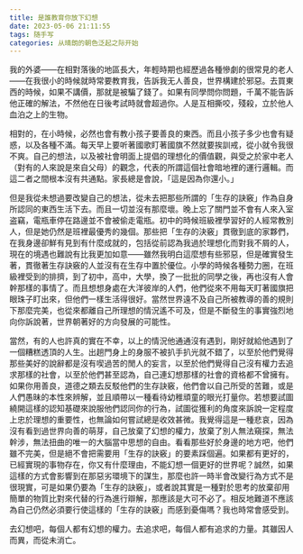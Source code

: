 ```yaml
---
title: 是誰教育你放下幻想
date: 2023-05-06 21:11:55
tags: 随手写
categories: 从晴朗的朝色泛起之际开始
---
```


我的外婆——在相對落後的地區長大，年輕時期也經歷過各種慘劇的很常見的老人——在我很小的時候就時常要教育我，告訴我无人善良，世界構建於邪惡。去買東西的時候，如果不講價，那就是被騙了錢了。如果有同學問你問題，千萬不能告訴他正確的解法，不然他在日後考試時就會超過你。人是互相撕咬，殘殺，立於他人血泊之上的生物。

相對的，在小時候，必然也會有教小孩子要善良的東西。而且小孩子多少也會有疑惑，以及各種不滿。每天早上要听著國歌盯著國旗不然就要挨訓戒，從小就令我很不爽。自己的想法，以及被社會明面上提倡的理想化的價值觀，與受之於家中老人（對有的人來說是來自父母）的觀念，代表的所謂這個社會暗地裡的運行邏輯。而這二者之間根本沒有共通點。家長總是會說，「這是因為你還小。」

但是我從未想過要改變自己的想法，從未去把那些所謂的「生存的訣竅」作為自身所認同的東西生活下去。而且一切並沒有那麼壞。晚上忘了關門並不會有人來入室盗竊，電瓶車停在路邊並不會被偷走電瓶。初中的時候班級裡學習好的人經常教別人，但是她仍然是班裡最優秀的幾個。那些把「生存的決竅」貫徹到底的家夥們，在我身邊卻鮮有見到有什麼成就的，包括從前認為我過於理想化而對我不屑的人，現在的境遇也難說有比我更加如意——雖然我明白這麼想有些邪惡，但是確實發生著，貫徹著生存訣竅的人並沒有在生存中置於優位。小學的時候各種勢力圈，在班級裡受到的排擠，到了初中，高中，大學，換了一批批的同學之後，再也沒有人會幹那樣的事情了。而且想想身處在大洋彼岸的人們，他們從來不用每天盯著國旗把眼珠子盯出來，但他們一樣生活得很好。當然世界遠不及自己所被教導的善的規則下那麼完美，也從來都離自己所理想的情況遙不可及，但是不斷發生的事實強烈地向你訴說著，世界朝著好的方向發展的可能性。

當然，有的人也許真的實在不幸，以上的情況他通通沒有遇到，剛好就給他遇到了一個糟糕透頂的人生。出趟門身上的身服不被扒手扒光就不錯了，以至於他們覺得那些美好的說辭都是沒有喫過苦的閒人的妄言，以至於他們覺得自己沒有權力去追求那樣的社會，以至於他們甚至認為，自己連幻想那樣的社會的資格都不曾擁有。如果你用善良，道德之類去反駁他們的生存訣竅，他們會以自己所受的苦難，或是人們愚昧的本性來辨解，並且順帶以一種看待幼稚頑童的眼光打量你。若想要試圖繞開這樣的認知基礎來說服他們認同你的行為，試圖從獲利的角度來訴說一定程度上忠於理想的重要性，也無論如何嘗試總是收效甚微。我覺得這是一種悲哀，因為沒有看到過世界向善的萌芽，自己放棄了幻想的權力，放棄了別人無法窺探，無法幹涉，無法扭曲的唯一的大腦當中思想的自由。看看那些好於身邊的地方吧，他們雖不完美，但是絕不會把需要用「生存的訣竅」的要素踩個遍。如果都有更好的，已經實現的事物存在，你又有什麼理由，不能幻想一個更好的世界呢？誠然，如果這樣的方式會影響到在那惡劣環境下的謀生，那麼也許一時半會改變行為方式不是很現實，可是如果仍要為「生存的訣竅」，或者說其實是一種對於思考的放棄卻用簡單的物質比對來代替的行為進行辯解，那應該是大可不必了。相反地難道不應該為自己仍然必須要行使這樣的「生存的訣竅」而感到憂傷嗎？我也時常會感受到。

去幻想吧，每個人都有幻想的權力。去追求吧，每個人都有追求的力量。其雖因人而異，而從未消亡。

